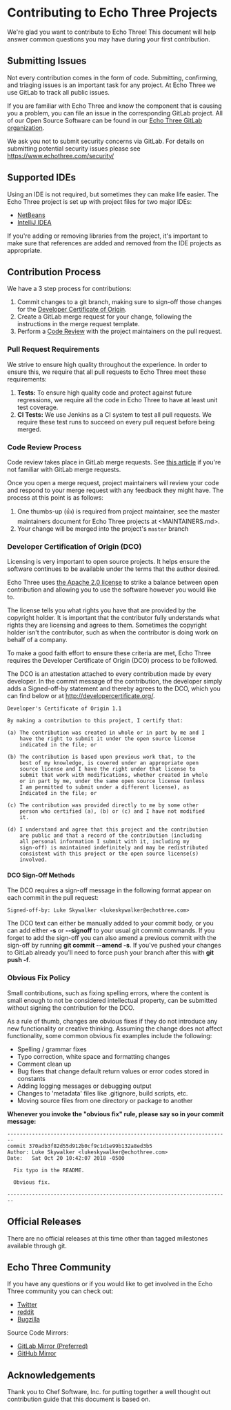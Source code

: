 # Contributing to Echo Three Projects

We're glad you want to contribute to Echo Three! This document will help answer common questions you may have
during your first contribution.

## Submitting Issues

Not every contribution comes in the form of code. Submitting, confirming, and triaging issues is an important
task for any project. At Echo Three we use GitLab to track all public issues.

If you are familiar with Echo Three and know the component that is causing you a problem, you can file an
issue in the corresponding GitLab project. All of our Open Source Software can be found in our
[Echo Three GitLab organization](https://gitlab.com/echothree/).

We ask you not to submit security concerns via GitLab. For details on submitting potential security issues
please see <https://www.echothree.com/security/>

## Supported IDEs

Using an IDE is not required, but sometimes they can make life easier. The Echo Three project is set up
with project files for two major IDEs:

* [NetBeans](https://netbeans.apache.org)
* [IntelliJ IDEA](https://www.jetbrains.com/idea/)

If you're adding or removing libraries from the project, it's important to make sure that references are
added and removed from the IDE projects as appropriate.

## Contribution Process

We have a 3 step process for contributions:

1. Commit changes to a git branch, making sure to sign-off those changes for the
[Developer Certificate of Origin](#developer-certification-of-origin-dco).
2. Create a GitLab merge request for your change, following the instructions in the merge request template.
3. Perform a [Code Review](#code-review-process) with the project maintainers on the pull request.

### Pull Request Requirements

We strive to ensure high quality throughout the experience. In order to ensure this, we require that all pull
requests to Echo Three meet these requirements:

1. **Tests:** To ensure high quality code and protect against future regressions, we require all the code in
Echo Three to have at least unit test coverage.
2. **CI Tests:** We use Jenkins as a CI system to test all pull requests. We require these test runs to succeed
on every pull request before being merged.

### Code Review Process

Code review takes place in GitLab merge requests. See
[this article](https://docs.gitlab.com/ee/gitlab-basics/add-merge-request.html)
if you're not familiar with GitLab merge requests.

Once you open a merge request, project maintainers will review your code and respond to your merge request with any
feedback they might have. The process at this point is as follows:

1. One thumbs-up (:+1:) is required from project maintainer, see the master maintainers document for Echo Three
projects at <MAINTAINERS.md>.
2. Your change will be merged into the project's `master` branch

### Developer Certification of Origin (DCO)

Licensing is very important to open source projects. It helps ensure the software continues to be available
under the terms that the author desired.

Echo Three uses [the Apache 2.0 license](LICENSE) to strike a balance
between open contribution and allowing you to use the software however you would like to.

The license tells you what rights you have that are provided by the copyright holder. It is important that the
contributor fully understands what rights they are licensing and agrees to them. Sometimes the copyright holder
isn't the contributor, such as when the contributor is doing work on behalf of a company.

To make a good faith effort to ensure these criteria are met, Echo Three requires the Developer Certificate of
Origin (DCO) process to be followed.

The DCO is an attestation attached to every contribution made by every developer. In the commit message of the
contribution, the developer simply adds a Signed-off-by statement and thereby agrees to the DCO, which you can
find below or at <http://developercertificate.org/>.

```
Developer's Certificate of Origin 1.1

By making a contribution to this project, I certify that:

(a) The contribution was created in whole or in part by me and I
    have the right to submit it under the open source license
    indicated in the file; or

(b) The contribution is based upon previous work that, to the
    best of my knowledge, is covered under an appropriate open
    source license and I have the right under that license to   
    submit that work with modifications, whether created in whole
    or in part by me, under the same open source license (unless
    I am permitted to submit under a different license), as
    Indicated in the file; or

(c) The contribution was provided directly to me by some other
    person who certified (a), (b) or (c) and I have not modified
    it.

(d) I understand and agree that this project and the contribution
    are public and that a record of the contribution (including
    all personal information I submit with it, including my
    sign-off) is maintained indefinitely and may be redistributed
    consistent with this project or the open source license(s)
    involved.
```

#### DCO Sign-Off Methods

The DCO requires a sign-off message in the following format appear on each commit in the pull request:

```
Signed-off-by: Luke Skywalker <lukeskywalker@echothree.com>
```

The DCO text can either be manually added to your commit body, or you can add either **-s** or **--signoff** to your
usual git commit commands. If you forget to add the sign-off you can also amend a previous commit with the sign-off by
running **git commit --amend -s**. If you've pushed your changes to GitLab already you'll need to force push your
branch after this with **git push -f**.

### Obvious Fix Policy

Small contributions, such as fixing spelling errors, where the content is small enough to not be considered
intellectual property, can be submitted without signing the contribution for the DCO.

As a rule of thumb, changes are obvious fixes if they do not introduce any new functionality or creative thinking.
Assuming the change does not affect functionality, some common obvious fix examples include the following:

- Spelling / grammar fixes
- Typo correction, white space and formatting changes
- Comment clean up
- Bug fixes that change default return values or error codes stored in constants
- Adding logging messages or debugging output
- Changes to 'metadata' files like .gitignore, build scripts, etc.
- Moving source files from one directory or package to another

**Whenever you invoke the "obvious fix" rule, please say so in your commit message:**

```
------------------------------------------------------------------------
commit 370adb3f82d55d912b0cf9c1d1e99b132a8ed3b5
Author: Luke Skywalker <lukeskywalker@echothree.com>
Date:   Sat Oct 20 10:42:07 2018 -0500

  Fix typo in the README.

  Obvious fix.

------------------------------------------------------------------------
```

## Official Releases

There are no official releases at this time other than tagged milestones available through git.

## Echo Three Community

If you have any questions or if you would like to get involved in the Echo Three community you can check out:

- [Twitter](https://twitter.com/echothree/)
- [reddit](https://www.reddit.com/r/echothree/)
- [Bugzilla](https://www.echothree.com/bugzilla/)

Source Code Mirrors:

- [GitLab Mirror (Preferred)](https://gitlab.com/echothree/echothree/)
- [GitHub Mirror](https://github.com/echothreellc/echothree/)

## Acknowledgements

Thank you to Chef Software, Inc. for putting together a well thought out contribution guide that this document
is based on.
